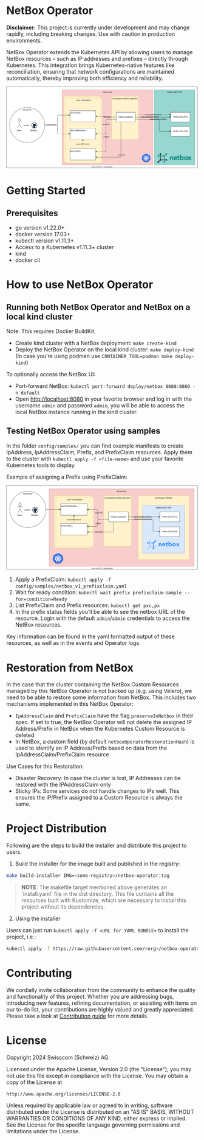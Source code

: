 # NetBox Operator

**Disclaimer:** This project is currently under development and may change rapidly, including breaking changes. Use with caution in production environments.

NetBox Operator extends the Kubernetes API by allowing users to manage NetBox resources – such as IP addresses and prefixes – directly through Kubernetes. This integration brings Kubernetes-native features like reconciliation, ensuring that network configurations are maintained automatically, thereby improving both efficiency and reliability.

![Figure 1: NetBox Operator High-Level Architecture](docs/netbox-operator-high-level-architecture.drawio.svg)

# Getting Started

## Prerequisites

- go version v1.22.0+
- docker version 17.03+
- kubectl version v1.11.3+
- Access to a Kubernetes v1.11.3+ cluster
- kind
- docker cli

# How to use NetBox Operator

## Running both NetBox Operator and NetBox on a local kind cluster

Note: This requires Docker BuildKit.

- Create kind cluster with a NetBox deployment: `make create-kind`
- Deploy the NetBox Operator on the local kind cluster: `make deploy-kind` (In case you're using podman use `CONTAINER_TOOL=podman make deploy-kind`)

To optionally access the NetBox UI:

- Port-forward NetBox: `kubectl port-forward deploy/netbox 8080:8080 -n default`
- Open <http://localhost:8080> in your favorite browser and log in with the username `admin` and password `admin`, you will be able to access the local NetBox instance running in the kind cluster.

## Testing NetBox Operator using samples

In the folder `config/samples/` you can find example manifests to create IpAddress, IpAddressClaim, Prefix, and PrefixClaim resources. Apply them to the cluster with `kubectl apply -f <file-name>` and use your favorite Kubernetes tools to display.

Example of assigning a Prefix using PrefixClaim:

![Figure 2: PrefixClaim example with a NetBox and NetBox Operator instance deployed on the same cluster](docs/prefixclaim-sample-with-netbox-running-in-cluster.drawio.svg)

1. Apply a PrefixClaim: `kubectl apply -f config/samples/netbox_v1_prefixclaim.yaml`
2. Wait for ready condition: `kubectl wait prefix prefixclaim-sample --for=condition=Ready`
3. List PrefixClaim and Prefix resources: `kubectl get pxc,px`
4. In the prefix status fields you’ll be able to see the netbox URL of the resource. Login with the default `admin`/`admin` credentials to access the NetBox resources.

Key information can be found in the yaml formatted output of these resources, as well as in the events and Operator logs.

# Restoration from NetBox

In the case that the cluster containing the NetBox Custom Resources managed by this NetBox Operator is not backed up (e.g. using Velero), we need to be able to restore some information from NetBox. This includes two mechanisms implemented in this NetBox Operator:

- `IpAddressClaim` and `PrefixClaim` have the flag `preserveInNetbox` in their spec. If set to true, the NetBox Operator will not delete the assigned IP Address/Prefix in NetBox when the Kubernetes Custom Resource is deleted
- In NetBox, a custom field (by default `netboxOperatorRestorationHash`) is used to identify an IP Address/Prefix based on data from the IpAddressClaim/PrefixClaim resource

Use Cases for this Restoration:

- Disaster Recovery: In case the cluster is lost, IP Addresses can be restored with the IPAddressClaim only
- Sticky IPs: Some services do not handle changes to IPs well. This ensures the IP/Prefix assigned to a Custom Resource is always the same.

# Project Distribution

Following are the steps to build the installer and distribute this project to users.

1. Build the installer for the image built and published in the registry:

```sh
make build-installer IMG=<some-registry>/netbox-operator:tag
```

> **NOTE**: The makefile target mentioned above generates an 'install.yaml'
file in the dist directory. This file contains all the resources built
with Kustomize, which are necessary to install this project without
its dependencies.

2. Using the installer

Users can just run `kubectl apply -f <URL for YAML BUNDLE>` to install the project, i.e.:

```sh
kubectl apply -f https://raw.githubusercontent.com/<org>/netbox-operator/<tag or branch>/dist/install.yaml
```

# Contributing

We cordially invite collaboration from the community to enhance the quality and functionality of this project. Whether you are addressing bugs, introducing new features, refining documentation, or assisting with items on our to-do list, your contributions are highly valued and greatly appreciated. Please take a look at [Contribution guide] for more details.

[Contribution guide]: ./CONTRIBUTING.md

# License

Copyright 2024 Swisscom (Schweiz) AG.

Licensed under the Apache License, Version 2.0 (the "License");
you may not use this file except in compliance with the License.
You may obtain a copy of the License at

    http://www.apache.org/licenses/LICENSE-2.0

Unless required by applicable law or agreed to in writing, software
distributed under the License is distributed on an "AS IS" BASIS,
WITHOUT WARRANTIES OR CONDITIONS OF ANY KIND, either express or implied.
See the License for the specific language governing permissions and
limitations under the License.

